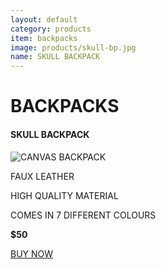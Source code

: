```yaml
---
layout: default
category: products
item: backpacks
image: products/skull-bp.jpg
name: SKULL BACKPACK
---
```


# BACKPACKS

#### SKULL BACKPACK

![CANVAS BACKPACK](http://situ0020.github.com/ecommerce-website/images/products/skull-bp.jpg)

FAUX LEATHER

HIGH QUALITY MATERIAL

COMES IN 7 DIFFERENT COLOURS

**$50**

<a class="btn micro" href="{{site.baseurl}}/cart/">BUY NOW</a>
